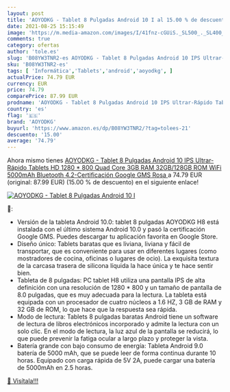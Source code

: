 ```yaml
---
layout: post
title: 'AOYODKG - Tablet 8 Pulgadas Android 10 I al 15.00 % de descuento'
date: 2021-08-25 15:15:49
image: 'https://m.media-amazon.com/images/I/41fnz-cGUiS._SL500_._SL400_.jpg'
comments: true
category: ofertas
author: 'tole.es'
slug: 'B08YW3TNR2-es AOYODKG - Tablet 8 Pulgadas Android 10 IPS Ultrar-Rápido...'
sku: 'B08YW3TNR2-es'
tags: [ 'Informática','Tablets','android','aoyodkg', ]
actualPrice: 74.79 EUR
currency: EUR
price: 74.79
comparePrice: 87.99 EUR
prodname: 'AOYODKG - Tablet 8 Pulgadas Android 10 IPS Ultrar-Rápido Tablets HD 1280 * 800 Quad Core 3GB RAM 32GB/128GB ROM WiFi 5000mAh Bluetooth 4.2-Certificación Google GMS  Rosa '
country: 'es'
flag: '🇪🇸'
brand: 'AOYODKG'
buyurl: 'https://www.amazon.es/dp/B08YW3TNR2/?tag=tolees-21'
descuento: '15.00'
average: '74.79'
---
```


Ahora mismo tienes [AOYODKG - Tablet 8 Pulgadas Android 10 IPS Ultrar-Rápido Tablets HD 1280 * 800 Quad Core 3GB RAM 32GB/128GB ROM WiFi 5000mAh Bluetooth 4.2-Certificación Google GMS  Rosa ](https://www.amazon.es/dp/B08YW3TNR2/?tag=tolees-21) a 74.79 EUR (original: 87.99 EUR) (15.00 %  de descuento) en el siguiente enlace!

[![AOYODKG - Tablet 8 Pulgadas Android 10 I](https://m.media-amazon.com/images/I/41fnz-cGUiS._SL500_._SL400_.jpg)](https://www.amazon.es/dp/B08YW3TNR2/?tag=tolees-21)

🔎:

- Versión de la tableta Android 10.0: tablet 8 pulgadas AOYODKG H8 está instalada con el último sistema Android 10.0 y pasó la certificación Google GMS. Puedes descargar tu aplicación favorita en Google Store.
- Diseño único: Tablets baratas que es liviana, liviana y fácil de transportar, que es conveniente para usar en diferentes lugares (como mostradores de cocina, oficinas o lugares de ocio). La exquisita textura de la carcasa trasera de silicona líquida la hace única y te hace sentir bien.
- Tableta de 8 pulgadas: PC tablet H8 utiliza una pantalla IPS de alta definición con una resolución de 1280 * 800 y un tamaño de pantalla de 8.0 pulgadas, que es muy adecuada para la lectura. La tableta está equipada con un procesador de cuatro núcleos a 1.6 HZ, 3 GB de RAM y 32 GB de ROM, lo que hace que la respuesta sea rápida.
- Modo de lectura: Tablets 8 pulgadas baratas Android tiene un software de lectura de libros electrónicos incorporado y admite la lectura con un solo clic. En el modo de lectura, la luz azul de la pantalla se reducirá, lo que puede prevenir la fatiga ocular a largo plazo y proteger la vista.
- Batería grande con bajo consumo de energía: Tableta Android 9.0 batería de 5000 mAh, que se puede leer de forma continua durante 10 horas. Equipado con carga rápida de 5V 2A, puede cargar una batería de 5000mAh en 2.5 horas.

[🛒 Visítala!!!](https://www.amazon.es/dp/B08YW3TNR2/?tag=tolees-21)
